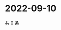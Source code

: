 # 2022-09-10

共 0 条

<!-- BEGIN WEIBO -->
<!-- 最后更新时间 Sat Sep 10 2022 23:17:59 GMT+0800 (China Standard Time) -->

<!-- END WEIBO -->
